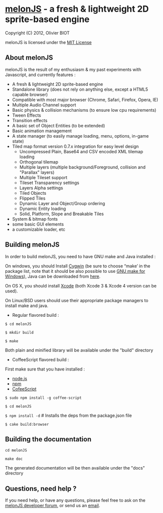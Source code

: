 [melonJS](http://melonjs.org/) - a fresh & lightweight 2D sprite-based engine
=============================================================================

Copyright (C) 2012, Olivier BIOT

melonJS is licensed under the [MIT License](http://www.opensource.org/licenses/mit-license.php)


About melonJS
-------------------------------------------------------------------------------

melonJS is the result of my enthusiasm & my past experiments with Javascript, 
and currently features :

- A fresh & lightweight 2D sprite-based engine
- Standalone library (does not rely on anything else, except a HTML5 capable browser)
- Compatible with most major browser (Chrome, Safari, Firefox, Opera, IE)
- Multiple Audio Channel support
- Basic physics & collision mechanisms (to ensure low cpu requirements)
- Tween Effects
- Transition effects
- A basic set of Object Entities (to be extended)
- Basic animation management
- A state manager (to easily manage loading, menu, options, in-game state)
- Tiled map format version 0.7.x integration for easy level design
	- Uncompressed Plain, Base64 and CSV encoded XML tilemap loading
	- Orthogonal tilemap
	- Multiple layers (multiple background/Foreground, collision and "Parallax" layers)
	- Multiple Tileset support
	- Tileset Transparency settings
	- Layers Alpha settings
	- Tiled Objects
	- Flipped Tiles
	- Dynamic Layer and Object/Group ordering
	- Dynamic Entity loading 
	- Solid, Platform, Slope and Breakable Tiles
- System & bitmap fonts
- some basic GUI elements
- a customizable loader, etc

Building melonJS
-------------------------------------------------------------------------------
In order to build melonJS, you need to have GNU make and Java installed :

On windows, you should Install [Cygwin](http://cygwin.com/) (be sure to choose “make’ in the package list, note that it should be also possible to use [GNU make for Windows](http://gnuwin32.sourceforge.net/packages/make.htm)), Java can be downloaded from [here](http://java.com/en/download/index.jsp).

On OS X, you should install [Xcode](https://developer.apple.com/xcode/) (both Xcode 3 & Xcode 4 version can be used).

On Linux/BSD users should use their appropriate package managers to install make and java.


* Regular flavored build :

`$ cd melonJS`

`$ mkdir build`

`$ make`

Both plain and minified library will be available under the "build" directory

* CoffeeScript flavored build :

First make sure that you have installed :

- [node.js](http://nodejs.org/)
- [npm](http://npmjs.org/)
- [CofeeScript](http://jashkenas.github.com/coffee-script/)

`$ sudo npm install -g coffee-script`

`$ cd melonJS`

`$ npm install -d`      # Installs the deps from the package.json file

`$ cake build:browser`

Building the documentation
-------------------------------------------------------------------------------

`cd melonJS`

`make doc`

The generated documentation will be then available under the "docs" directory

Questions, need help ?
-------------------------------------------------------------------------------
If you need help, or have any questions, please feel free to ask on the
[melonJS developer forum](http://groups.google.com/group/melonjs), or send us an [email](mailto:contact@melonjs.org).
